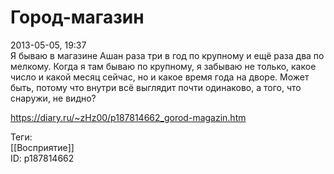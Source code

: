 Город-магазин
==============

   
 2013-05-05, 19:37   
  Я бываю в магазине Ашан раза три в год по крупному и ещё раза два по мелкому. Когда я там бываю по крупному, я забываю не только, какое число и какой месяц сейчас, но и какое время года на дворе. Может быть, потому что внутри всё выглядит почти одинаково, а того, что снаружи, не видно?   
    
 <https://diary.ru/~zHz00/p187814662_gorod-magazin.htm>   
   
 Теги:   
 [[Восприятие]]   
 ID: p187814662